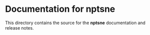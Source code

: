 # Documentation for nptsne

This directory contains the source for the **nptsne** documentation and release notes.
